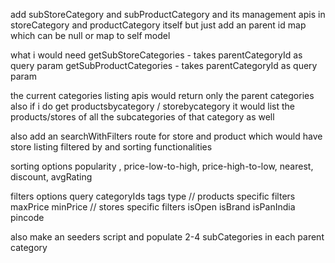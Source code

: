 add subStoreCategory and subProductCategory and its management apis in storeCategory and productCategory itself but just add an parent id map which can be null or map to self model

what i would need
getSubStoreCategories - takes parentCategoryId as query param
getSubProductCategories - takes parentCategoryId as query param

the current categories listing apis would return only the parent categories
also if i do get productsbycategory / storebycategory it would list the products/stores of all the subcategories of that category as well

also add an searchWithFilters route for store and product which would have
store listing filtered by and sorting functionalities

sorting options
popularity , price-low-to-high, price-high-to-low, nearest, discount, avgRating

filters options
query
categoryIds
tags
type
// products specific filters
maxPrice
minPrice
// stores specific filters
isOpen
isBrand
isPanIndia
pincode

also make an seeders script and populate 2-4 subCategories in each parent category
